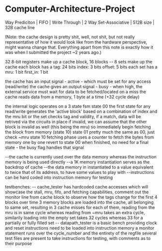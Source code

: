# Computer-Architecture-Project
Way Prediciton | FIFO | Write Through | 2 Way Set-Associative | 512B size | 32B cache line

(Note: the cache design is pretty shit, well, not shit, but not really representative of how it would look like from the hardware perspective, might wanna change that. Everything apart from this note is exactly how it was when I submitted the project ~2 years ago.)

32 8-bit registers make up a cache block, 16 blocks -- 8 sets make up the cache
each block has a
	tag: 		24 bits
	index: 		3 bits
	offset:		5 bits
each set has a
	mru: 		1 bit
	first_in: 	1 bit

the cache has an input signal - active - which must be set for any access (read/write)
the cache gives an output signal - busy - when high, the external service must wait for data to be fetched/located
on a miss the cache reads data from a memory, 1 byte at a time (+32 cycle delay)

the internal logic operates on a 3 state fsm
state 00 
	the first state for any read/write
	generates the 'active block' based on a combination of index and the mru bit or the set
	checks tag and validity, if a match, data will be retrived via the circuits in place
	if invalid, we can assume that the other block is invalid as well (this being the mru) so immediately begin fetching the block from memory (state 10)
state 01
	pretty much the same as 00, just check ~mru
state 10
	fetching phase
	uses a counter to fetch the bytes from memory one by one
revert to state 00 when finished, no need for a final state - the busy flag handles that signal

--the cache is currently used over the data memory whereas the instruction memory is being used directly
--a 1K memory instantiation serves as the backdrop of cache
--the data memory in instantiated to a value equivalent to twice that of its address, to have some values to play with
--instructions can be hard coded into instruction memory for testing

testbenches:
-- cache_tester has hardcoded cache accesses which will showcase the stall, mru, fifo, and fetching capabilities, comment out the monitor line from cache block to observe how the tags change for the first 4 blocks over time
		3 memory blocks are loaded into the cache, all belonging to same set, resulting in 3 cache misses for each of them, reading from the mru is in same cycle whereas reading from ~mru takes an extra cycle, similarily loading into the empty set takes 32 cycles whereas 33 for a partially or fully filled set
-- datapath_tester is a basic bench providing clock and reset
	instructions need to be loaded into instruction memory
	a monitor statement runs over the cycle_number and the entirety of the regfile
	several test files are present to take instructions for testing, with comments as to their purpose
